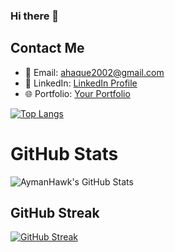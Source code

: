 ### Hi there 👋

## Contact Me 
- 📧 Email: ahaque2002@gmail.com
- 💼 LinkedIn: [LinkedIn Profile](https://www.linkedin.com/in/AymanHawk/)
- 🌐 Portfolio: [Your Portfolio](https://www.aymanhaque.com)

[![Top Langs](https://github-readme-stats.vercel.app/api/top-langs/?username=AymanHawk)](https://github.com/anuraghazra/github-readme-stats)


# GitHub Stats

![AymanHawk's GitHub Stats](https://github-readme-stats.vercel.app/api?username=AymanHawk&show_icons=true&count_private=true)

## GitHub Streak

[![GitHub Streak](https://github-readme-streak-stats.herokuapp.com/?user=AymanHawk)](https://github.com/DenverCoder1/github-readme-streak-stats)




<!--
**AymanHawk/AymanHawk** is a ✨ _special_ ✨ repository because its `README.md` (this file) appears on your GitHub profile.

Here are some ideas to get you started:

- 🔭 I’m currently working on ...
- 🌱 I’m currently learning ...
- 👯 I’m looking to collaborate on ...
- 🤔 I’m looking for help with ...
- 💬 Ask me about ...
- 📫 How to reach me: ...
- 😄 Pronouns: ...
- ⚡ Fun fact: ...


[![Your GitHub stats](https://github-readme-stats.vercel.app/api?username=AymanHawk)](https://github.com/anuraghazra/github-readme-stats)


-->

